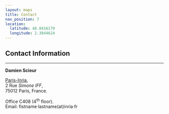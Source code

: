 ```yaml
---
layout: maps
title: Contact
nav_position: 7
location:
  latitude: 48.8416179
  longitude: 2.3844624
---
```


## Contact Information  
----------------------

**Damien Scieur**  

[Paris-Inria](https://www.inria.fr/en/centre/paris),   
2 Rue *Simone IFF*,  
75012 Paris, France.

Office C408 (4<sup>th</sup> floor).  
Email: fistname·lastname(at)inria·fr
